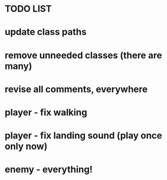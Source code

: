 
TODO LIST
=====================================

# update class paths
# remove unneeded classes (there are many)
# revise all comments, everywhere


# player - fix walking
# player - fix landing sound (play once only now)
# enemy - everything!




